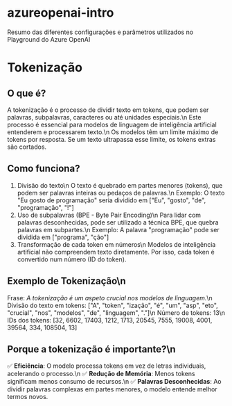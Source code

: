 # azureopenai-intro
Resumo das diferentes configurações e parâmetros utilizados no Playground do Azure OpenAI

# Tokenização
## O que é?
A tokenização é o processo de dividir texto em tokens, que podem ser palavras, subpalavras, caracteres ou até unidades especiais.\n
Este processo é essencial para modelos de linguagem de inteligência artificial entenderem e processarem texto.\n
Os modelos têm um limite máximo de tokens por resposta. Se um texto ultrapassa esse limite, os tokens extras são cortados.

## Como funciona?
1. Divisão do texto\n
   O texto é quebrado em partes menores (tokens), que podem ser palavras inteiras ou pedaços de palavras.\n
   Exemplo: O texto "Eu gosto de programação" seria dividido em ["Eu", "gosto", "de", "programação", "!"]
2. Uso de subpalavras (BPE - Byte Pair Encoding)\n
   Para lidar com palavras desconhecidas, pode ser utilizado a técnica BPE, que quebra palavras em subpartes.\n
   Exemplo: A palavra "programação" pode ser dividida em ["programa", "ção"]
3. Transformação de cada token em números\n
   Modelos de inteligência artificial não compreendem texto diretamente. Por isso, cada token é convertido num número (ID do token).

## Exemplo de Tokenização\n
Frase: *A tokenização é um aspeto crucial nos modelos de linguagem.*\n
Divisão do texto em tokens: ["A", "token", "ização", "é", "um", "asp", "eto", "crucial", "nos", "modelos", "de", "linguagem", "."]\n
Número de tokens: 13\n
IDs dos tokens: [32, 6602, 17403, 1212, 1713, 20545, 7555, 19008, 4001, 39564, 334, 108504, 13]

## Porque a tokenização é importante?\n
✅ **Eficiência**: O modelo processa tokens em vez de letras individuais, acelerando o processo.\n
✅ **Redução de Memória**: Menos tokens significam menos consumo de recursos.\n
✅ **Palavras Desconhecidas**: Ao dividir palavras complexas em partes menores, o modelo entende melhor termos novos.
